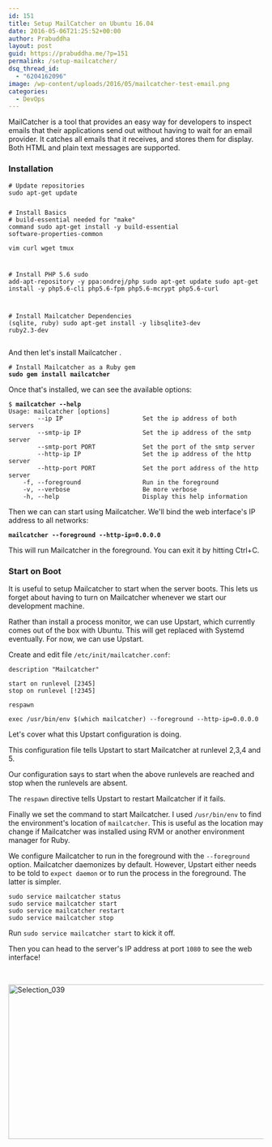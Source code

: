 ```yaml
---
id: 151
title: Setup MailCatcher on Ubuntu 16.04
date: 2016-05-06T21:25:52+00:00
author: Prabuddha
layout: post
guid: https://prabuddha.me/?p=151
permalink: /setup-mailcatcher/
dsq_thread_id:
  - "6204162096"
image: /wp-content/uploads/2016/05/mailcatcher-test-email.png
categories:
  - DevOps
---
```

MailCatcher is a tool that provides an easy way for developers to inspect emails that their applications send out without having to wait for an email provider. It catches all emails that it receives, and stores them for display. Both HTML and plain text messages are supported.
<h3>Installation</h3>
<pre><code class="bash hljs"><span class="hljs-comment"># Update repositories</span>
sudo apt-get update

<span class="hljs-comment"># Install Basics</span>
<span class="hljs-comment"># build-essential needed for "make" command</span>
sudo apt-get install -y build-essential software-properties-common \
                        vim curl wget tmux

<span class="hljs-comment"># Install PHP 5.6</span>
sudo add-apt-repository -y ppa:ondrej/php
sudo apt-get update
sudo apt-get install -y php5.6-cli php5.6-fpm php5.6-mcrypt php5.6-curl

<span class="hljs-comment"># Install Mailcatcher Dependencies (sqlite, ruby)</span>
sudo apt-get install -y libsqlite3-dev ruby2.3-dev</code></pre>
And then let's install Mailcatcher .
<pre><code class="bash hljs"><span class="hljs-comment"># Install Mailcatcher as a Ruby gem</span>
<strong>sudo gem install mailcatcher</strong></code></pre>
Once that's installed, we can see the available options:
<pre><code class="bash hljs">$ <strong>mailcatcher --help</strong>
Usage: mailcatcher [options]
        --ip IP                      Set the ip address of both servers
        --smtp-ip IP                 Set the ip address of the smtp server
        --smtp-port PORT             Set the port of the smtp server
        --http-ip IP                 Set the ip address of the http server
        --http-port PORT             Set the port address of the http server
    <span class="hljs-operator">-f</span>, --foreground                 Run <span class="hljs-keyword">in</span> the foreground
    -v, --verbose                    Be more verbose
    -h, --help                       Display this <span class="hljs-built_in">help</span> information
</code></pre>
Then we can can start using Mailcatcher. We'll bind the web interface's IP address to all networks:
<pre><strong><code class="bash hljs">mailcatcher --foreground --http-ip=<span class="hljs-number">0.0</span>.<span class="hljs-number">0.0</span>
</code></strong></pre>
This will run Mailcatcher in the foreground. You can exit it by hitting Ctrl+C.
<h3>Start on Boot</h3>
It is useful to setup Mailcatcher to start when the server boots. This lets us forget about having to turn on Mailcatcher whenever we start our development machine.

Rather than install a process monitor, we can use Upstart, which currently comes out of the box with Ubuntu. This will get replaced with Systemd eventually. For now, we can use Upstart.

Create and edit file <code>/etc/init/mailcatcher.conf</code>:
<pre><code class="hljs sql">description "Mailcatcher"

<span class="hljs-operator"><span class="hljs-keyword">start</span> <span class="hljs-keyword">on</span> runlevel [<span class="hljs-number">2345</span>]
<span class="hljs-keyword">stop</span> <span class="hljs-keyword">on</span> runlevel [!<span class="hljs-number">2345</span>]

respawn

<span class="hljs-keyword">exec</span> /usr/<span class="hljs-keyword">bin</span>/env $(which mailcatcher) <span class="hljs-comment">--foreground --http-ip=0.0.0.0</span>
</span></code></pre>
Let's cover what this Upstart configuration is doing.

This configuration file tells Upstart to start Mailcatcher at runlevel 2,3,4 and 5.

Our configuration says to start when the above runlevels are reached and stop when the runlevels are absent.

The <code>respawn</code> directive tells Upstart to restart Mailcatcher if it fails.

Finally we set the command to start Mailcatcher. I used <code>/usr/bin/env</code> to find the environment's location of <code>mailcatcher</code>. This is useful as the location may change if Mailcatcher was installed using RVM or another environment manager for Ruby.

We configure Mailcatcher to run in the foreground with the <code>--foreground</code> option. Mailcatcher daemonizes by default. However, Upstart either needs to be told to <code>expect daemon</code> or to run the process in the foreground. The latter is simpler.
<pre><code class="hljs sql">sudo service mailcatcher status
sudo service mailcatcher <span class="hljs-operator"><span class="hljs-keyword">start</span>
sudo service mailcatcher restart
sudo service mailcatcher <span class="hljs-keyword">stop</span>
</span></code></pre>
Run <code>sudo service mailcatcher start</code> to kick it off.

Then you can head to the server's IP address at port <code>1080</code> to see the web interface!

&nbsp;

<img class="aligncenter wp-image-155" src="https://prabuddha.me/wp-content/uploads/2016/05/Selection_039-2.png" alt="Selection_039" width="868" height="305" />

&nbsp;